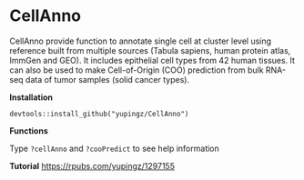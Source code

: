 # CellAnno
CellAnno provide function to annotate single cell at cluster level using reference built from multiple sources (Tabula sapiens, human protein atlas, ImmGen and GEO). It includes epithelial cell types from 42 human tissues. 
It can also be used to make Cell-of-Origin (COO) prediction from bulk RNA-seq data of tumor samples (solid cancer types).

**Installation**

`devtools::install_github("yupingz/CellAnno")`

**Functions**

Type `?cellAnno` and `?cooPredict` to see help information

**Tutorial**
https://rpubs.com/yupingz/1297155

